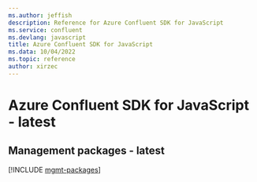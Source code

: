 ```yaml
---
ms.author: jeffish
description: Reference for Azure Confluent SDK for JavaScript
ms.service: confluent
ms.devlang: javascript
title: Azure Confluent SDK for JavaScript
ms.data: 10/04/2022
ms.topic: reference
author: xirzec
---
```

# Azure Confluent SDK for JavaScript - latest

## Management packages - latest
[!INCLUDE [mgmt-packages](confluent-mgmt-index.md)]